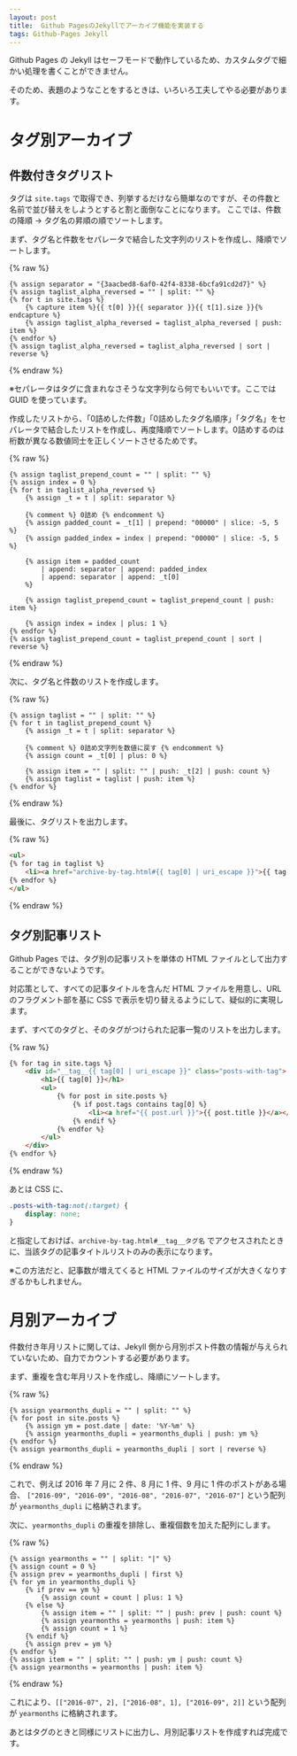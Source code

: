 ```yaml
---
layout: post
title:  Github PagesのJekyllでアーカイブ機能を実装する
tags: Github-Pages Jekyll
---
```


Github Pages の Jekyll はセーフモードで動作しているため、カスタムタグで細かい処理を書くことができません。

そのため、表題のようなことをするときは、いろいろ工夫してやる必要があります。

<!--more-->

# タグ別アーカイブ

## 件数付きタグリスト

タグは `site.tags` で取得でき、列挙するだけなら簡単なのですが、その件数と名前で並び替えをしようとすると割と面倒なことになります。
ここでは、件数の降順 → タグ名の昇順の順でソートします。

まず、タグ名と件数をセパレータで結合した文字列のリストを作成し、降順でソートします。

{% raw %}
```liquid
{% assign separator = "{3aacbed8-6af0-42f4-8338-6bcfa91cd2d7}" %}
{% assign taglist_alpha_reversed = "" | split: "" %}
{% for t in site.tags %}
    {% capture item %}{{ t[0] }}{{ separator }}{{ t[1].size }}{% endcapture %}
    {% assign taglist_alpha_reversed = taglist_alpha_reversed | push: item %}
{% endfor %}
{% assign taglist_alpha_reversed = taglist_alpha_reversed | sort | reverse %}
```
{% endraw %}

※セパレータはタグに含まれなさそうな文字列なら何でもいいです。ここでは GUID を使っています。

作成したリストから、「0詰めした件数」「0詰めしたタグ名順序」「タグ名」をセパレータで結合したリストを作成し、再度降順でソートします。0詰めするのは桁数が異なる数値同士を正しくソートさせるためです。

{% raw %}
```liquid
{% assign taglist_prepend_count = "" | split: "" %}
{% assign index = 0 %}
{% for t in taglist_alpha_reversed %}
    {% assign _t = t | split: separator %}

    {% comment %} 0詰め {% endcomment %}
    {% assign padded_count = _t[1] | prepend: "00000" | slice: -5, 5 %}
    {% assign padded_index = index | prepend: "00000" | slice: -5, 5  %}

    {% assign item = padded_count
        | append: separator | append: padded_index
        | append: separator | append: _t[0]
    %}

    {% assign taglist_prepend_count = taglist_prepend_count | push: item %}

    {% assign index = index | plus: 1 %}
{% endfor %}
{% assign taglist_prepend_count = taglist_prepend_count | sort | reverse %}
```
{% endraw %}

次に、タグ名と件数のリストを作成します。

{% raw %}
```liquid
{% assign taglist = "" | split: "" %}
{% for t in taglist_prepend_count %}
    {% assign _t = t | split: separator %}

    {% comment %} 0詰め文字列を数値に戻す {% endcomment %}
    {% assign count = _t[0] | plus: 0 %}

    {% assign item = "" | split: "" | push: _t[2] | push: count %}
    {% assign taglist = taglist | push: item %}
{% endfor %}
```
{% endraw %}

最後に、タグリストを出力します。

{% raw %}
```html
<ul>
{% for tag in taglist %}
    <li><a href="archive-by-tag.html#{{ tag[0] | uri_escape }}">{{ tag[0] }} ({{ tag[1] }})</a></li>
{% endfor %}
</ul>
```
{% endraw %}

## タグ別記事リスト

Github Pages では、タグ別の記事リストを単体の HTML ファイルとして出力することができないようです。

対応策として、すべての記事タイトルを含んだ HTML ファイルを用意し、URL のフラグメント部を基に CSS で表示を切り替えるようにして、疑似的に実現します。

まず、すべてのタグと、そのタグがつけられた記事一覧のリストを出力します。

{% raw %}
```html
{% for tag in site.tags %}
    <div id="__tag__{{ tag[0] | uri_escape }}" class="posts-with-tag">
        <h1>{{ tag[0] }}</h1>
        <ul>
            {% for post in site.posts %}
                {% if post.tags contains tag[0] %}
                    <li><a href="{{ post.url }}">{{ post.title }}</a></li>
                {% endif %}
            {% endfor %}
        </ul>
    </div>
{% endfor %}
```
{% endraw %}

あとは CSS に、

```css
.posts-with-tag:not(:target) {
    display: none;
}
```

と指定しておけば、`archive-by-tag.html#__tag__タグ名` でアクセスされたときに、当該タグの記事タイトルリストのみの表示になります。

※この方法だと、記事数が増えてくると HTML ファイルのサイズが大きくなりすぎるかもしれません。

# 月別アーカイブ

件数付き年月リストに関しては、Jekyll 側から月別ポスト件数の情報が与えられていないため、自力でカウントする必要があります。

まず、重複を含む年月リストを作成し、降順にソートします。

{% raw %}
```liquid
{% assign yearmonths_dupli = "" | split: "" %}
{% for post in site.posts %}
    {% assign ym = post.date | date: '%Y-%m' %}
    {% assign yearmonths_dupli = yearmonths_dupli | push: ym %}
{% endfor %}
{% assign yearmonths_dupli = yearmonths_dupli | sort | reverse %}
```
{% endraw %}

これで、例えば 2016 年 7 月に 2 件、8 月に 1 件、9 月に 1 件のポストがある場合、
`["2016-09", "2016-09", "2016-08", "2016-07", "2016-07"]` という配列が `yearmonths_dupli` に格納されます。

次に、`yearmonths_dupli` の重複を排除し、重複個数を加えた配列にします。

{% raw %}
```liquid
{% assign yearmonths = "" | split: "|" %}
{% assign count = 0 %}
{% assign prev = yearmonths_dupli | first %}
{% for ym in yearmonths_dupli %}
    {% if prev == ym %}
        {% assign count = count | plus: 1 %}
    {% else %}
        {% assign item = "" | split: "" | push: prev | push: count %}
        {% assign yearmonths = yearmonths | push: item %}
        {% assign count = 1 %}
    {% endif %}
    {% assign prev = ym %}
{% endfor %}
{% assign item = "" | split: "" | push: ym | push: count %}
{% assign yearmonths = yearmonths | push: item %}
```
{% endraw %}

これにより、`[["2016-07", 2], ["2016-08", 1], ["2016-09", 2]]` という配列が `yearmonths` に格納されます。

あとはタグのときと同様にリストに出力し、月別記事リストを作成すれば完成です。
